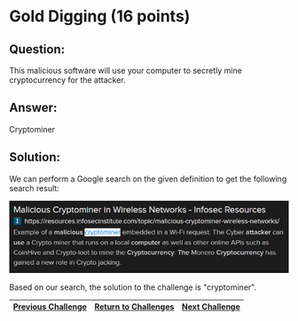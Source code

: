 # Gold Digging (16 points)

## Question:

This malicious software will use your computer to secretly mine cryptocurrency for the attacker.

## Answer:

Cryptominer

## Solution:

We can perform a Google search on the given definition to get the following search result:

[![search-result.png](search-result.png)](https://duckduckgo.com/?t=ffab&q=malicious+software+will+use+your+computer+to+secretly+mine+cryptocurrency+for+the+attacker&atb=v1-1&ia=web)

Based on our search, the solution to the challenge is "cryptominer".

| [Previous Challenge](/Challenges/Protect-And-Defend/9/README.md#question) | [Return to Challenges](/Challenges/../../../#modules) | [Next Challenge](/Challenges/Protect-And-Defend/11/README.md#question) |
| :------- | :-----: | ------: |